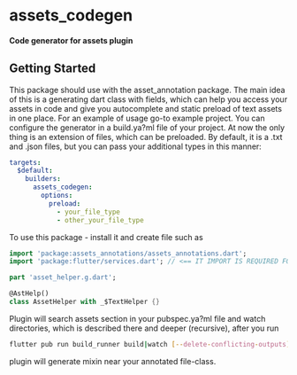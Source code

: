 # assets_codegen

#### Code generator for assets plugin

## Getting Started

This package should use with the asset_annotation package.
The main idea of this is a generating dart class with fields, which can help you access your assets in code and give you autocomplete and static preload of text assets in one place.
For an example of usage go-to example project.
You can configure the generator in a build.ya?ml file of your project. At now the only thing is an extension of files, which can be preloaded. By default, it is a .txt and .json files, but you can pass your additional types in this
manner:
```yaml
targets:
  $default:
    builders:
      assets_codegen:
        options:
          preload:
            - your_file_type
            - other_your_file_type
```
To use this package - install it and create file such as
```dart
import 'package:assets_annotations/assets_annotations.dart';
import 'package:flutter/services.dart'; // <== IT IMPORT IS REQUIRED FOR WORKING AUTO-PRELOAD FOR DEFINED FILE EXTENSIONS (json, txt, etc...)

part 'asset_helper.g.dart';

@AstHelp()
class AssetHelper with _$TextHelper {}
```
Plugin will search assets section in your pubspec.ya?ml file and watch directories, which is described there and deeper (recursive), after you run
```bash
flutter pub run build_runner build|watch [--delete-conflicting-outputs]
```
plugin will generate mixin near your annotated file-class.